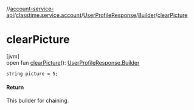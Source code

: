 //[account-service-api](../../../../index.md)/[classtime.service.account](../../index.md)/[UserProfileResponse](../index.md)/[Builder](index.md)/[clearPicture](clear-picture.md)

# clearPicture

[jvm]\
open fun [clearPicture](clear-picture.md)(): [UserProfileResponse.Builder](index.md)

`string picture = 5;`

#### Return

This builder for chaining.
